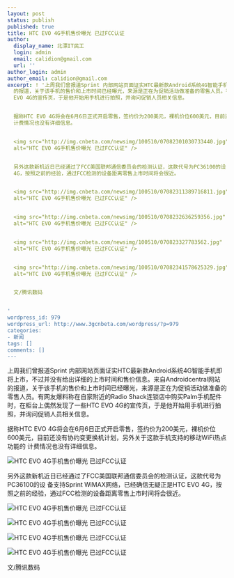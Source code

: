 ```yaml
---
layout: post
status: publish
published: true
title: HTC EVO 4G手机售价曝光 已过FCC认证
author:
  display_name: 北漂IT民工
  login: admin
  email: calidion@gmail.com
  url: ''
author_login: admin
author_email: calidion@gmail.com
excerpt: ! '上周我们曾报道Sprint 内部网站页面证实HTC最新款Android系统4G智能手机即将上市，不过并没有给出详细的上市时间和售价信息。来自Androidcentral网站
  的报道，关于该手机的售价和上市时间已经曝光，来源是正在为促销活动做准备的零售人员。有网友爆料称在自家附近的Radio Shack连锁店中购买Palm手机配件时，在柜台上偶然发现了一些HTC
  EVO 4G的宣传页，于是他开始用手机进行拍照，并询问促销人员相关信息。


  据称HTC EVO 4G将会在6月6日正式开启零售，签约价为200美元，裸机价位600美元，目前还没有协约变更换机计划，另外关于这款手机支持的移动WiFi热点功能的
  计费情况也没有详细信息。


  <img src="http://img.cnbeta.com/newsimg/100510/07082301030733440.jpg"
  alt="HTC EVO 4G手机售价曝光 已过FCC认证" />


  另外这款新机近日已经通过了FCC美国联邦通信委员会的检测认证，这款代号为PC36100的设 备支持Sprint WiMAX网络，已经确信无疑正是HTC EVO
  4G，按照之前的经验，通过FCC检测的设备距离零售上市时间将会很近。


  <img src="http://img.cnbeta.com/newsimg/100510/07082311389716811.jpg"
  alt="HTC EVO 4G手机售价曝光 已过FCC认证" />


  <img src="http://img.cnbeta.com/newsimg/100510/0708232636259356.jpg"
  alt="HTC EVO 4G手机售价曝光 已过FCC认证" />


  <img src="http://img.cnbeta.com/newsimg/100510/070823327783562.jpg"
  alt="HTC EVO 4G手机售价曝光 已过FCC认证" />


  <img src="http://img.cnbeta.com/newsimg/100510/07082341578625329.jpg"
  alt="HTC EVO 4G手机售价曝光 已过FCC认证" />


  文/腾讯数码


'
wordpress_id: 979
wordpress_url: http://www.3gcnbeta.com/wordpress/?p=979
categories:
- 新闻
tags: []
comments: []
---
```

<p>上周我们曾报道Sprint 内部网站页面证实HTC最新款Android系统4G智能手机即将上市，不过并没有给出详细的上市时间和售价信息。来自Androidcentral网站 的报道，关于该手机的售价和上市时间已经曝光，来源是正在为促销活动做准备的零售人员。有网友爆料称在自家附近的Radio Shack连锁店中购买Palm手机配件时，在柜台上偶然发现了一些HTC EVO 4G的宣传页，于是他开始用手机进行拍照，并询问促销人员相关信息。</p>
<p>据称HTC EVO 4G将会在6月6日正式开启零售，签约价为200美元，裸机价位600美元，目前还没有协约变更换机计划，另外关于这款手机支持的移动WiFi热点功能的 计费情况也没有详细信息。</p>
<p><img src="http://img.cnbeta.com/newsimg/100510/07082301030733440.jpg" alt="HTC EVO 4G手机售价曝光 已过FCC认证" /></p>
<p>另外这款新机近日已经通过了FCC美国联邦通信委员会的检测认证，这款代号为PC36100的设 备支持Sprint WiMAX网络，已经确信无疑正是HTC EVO 4G，按照之前的经验，通过FCC检测的设备距离零售上市时间将会很近。</p>
<p><img src="http://img.cnbeta.com/newsimg/100510/07082311389716811.jpg" alt="HTC EVO 4G手机售价曝光 已过FCC认证" /></p>
<p><img src="http://img.cnbeta.com/newsimg/100510/0708232636259356.jpg" alt="HTC EVO 4G手机售价曝光 已过FCC认证" /></p>
<p><img src="http://img.cnbeta.com/newsimg/100510/070823327783562.jpg" alt="HTC EVO 4G手机售价曝光 已过FCC认证" /></p>
<p><img src="http://img.cnbeta.com/newsimg/100510/07082341578625329.jpg" alt="HTC EVO 4G手机售价曝光 已过FCC认证" /></p>
<p>文/腾讯数码</p>
<p><a id="more"></a><a id="more-979"></a></p>
